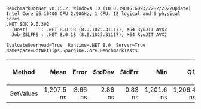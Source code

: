 ```

BenchmarkDotNet v0.15.2, Windows 10 (10.0.19045.6093/22H2/2022Update)
Intel Core i5-10400 CPU 2.90GHz, 1 CPU, 12 logical and 6 physical cores
.NET SDK 9.0.302
  [Host]     : .NET 8.0.18 (8.0.1825.31117), X64 RyuJIT AVX2
  Job-ZSLFFS : .NET 8.0.18 (8.0.1825.31117), X64 RyuJIT AVX2

EvaluateOverhead=True  Runtime=.NET 8.0  Server=True  
Namespace=DotNetTips.Spargine.Core.BenchmarkTests  

```
| Method    | Mean       | Error   | StdDev  | StdErr  | Min        | Q1         | Median     | Q3         | Max        | Op/s      | CI99.9% Margin | Iterations | Kurtosis | MValue | Skewness | Rank | LogicalGroup | Baseline | Code Size | Gen0   | Completed Work Items | Lock Contentions | Exceptions | Allocated |
|---------- |-----------:|--------:|--------:|--------:|-----------:|-----------:|-----------:|-----------:|-----------:|----------:|---------------:|-----------:|---------:|-------:|---------:|-----:|------------- |--------- |----------:|-------:|---------------------:|-----------------:|-----------:|----------:|
| GetValues | 1,207.5 ns | 3.66 ns | 2.86 ns | 0.83 ns | 1,201.6 ns | 1,206.4 ns | 1,207.6 ns | 1,209.7 ns | 1,211.0 ns | 828,185.3 |       5.587 ns |      12.00 |    2.226 |  2.000 |  -0.5587 |    1 | *            | No       |   1,891 B | 0.0076 |                    - |                - |          - |     840 B |
